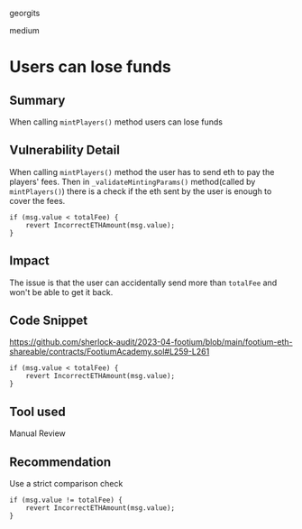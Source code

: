 georgits

medium

# Users can lose funds

## Summary
When calling `mintPlayers()` method users can lose funds

## Vulnerability Detail
When calling `mintPlayers()` method the user has to send eth to pay the players' fees. Then in `_validateMintingParams()` method(called by `mintPlayers()`) there is a check if the eth sent by the user is enough to cover the fees.
```solidity
if (msg.value < totalFee) {
    revert IncorrectETHAmount(msg.value);
}
```

## Impact
The issue is that the user can accidentally send more than `totalFee` and won't be able to get it back.

## Code Snippet
https://github.com/sherlock-audit/2023-04-footium/blob/main/footium-eth-shareable/contracts/FootiumAcademy.sol#L259-L261
```solidity
if (msg.value < totalFee) {
    revert IncorrectETHAmount(msg.value);
}
```

## Tool used

Manual Review

## Recommendation
Use a strict comparison check
```solidity
if (msg.value != totalFee) {
    revert IncorrectETHAmount(msg.value);
}
```
